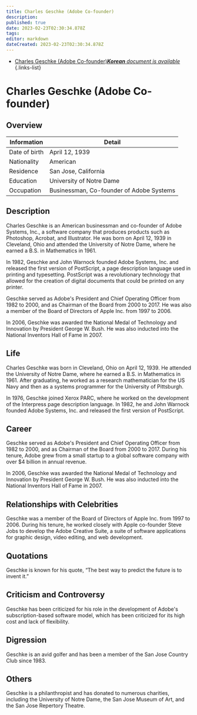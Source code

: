 ```yaml
---
title: Charles Geschke (Adobe Co-founder)
description: 
published: true
date: 2023-02-23T02:30:34.878Z
tags: 
editor: markdown
dateCreated: 2023-02-23T02:30:34.878Z
---
```


- [Charles Geschke (Adobe Co-founder)***Korean** document is available*](/ko/Knowledge-base/Dictionary/Person/charles-geschke-adobe-co-founder)
{.links-list}


# Charles Geschke (Adobe Co-founder)

## Overview

| Information | Detail |
| ---------- | ------ |
| Date of birth | April 12, 1939 |
| Nationality | American |
| Residence | San Jose, California |
| Education | University of Notre Dame |
| Occupation | Businessman, Co-founder of Adobe Systems |

## Description
Charles Geschke is an American businessman and co-founder of Adobe Systems, Inc., a software company that produces products such as Photoshop, Acrobat, and Illustrator. He was born on April 12, 1939 in Cleveland, Ohio and attended the University of Notre Dame, where he earned a B.S. in Mathematics in 1961.

In 1982, Geschke and John Warnock founded Adobe Systems, Inc. and released the first version of PostScript, a page description language used in printing and typesetting. PostScript was a revolutionary technology that allowed for the creation of digital documents that could be printed on any printer.

Geschke served as Adobe's President and Chief Operating Officer from 1982 to 2000, and as Chairman of the Board from 2000 to 2017. He was also a member of the Board of Directors of Apple Inc. from 1997 to 2006.

In 2006, Geschke was awarded the National Medal of Technology and Innovation by President George W. Bush. He was also inducted into the National Inventors Hall of Fame in 2007.

## Life
Charles Geschke was born in Cleveland, Ohio on April 12, 1939. He attended the University of Notre Dame, where he earned a B.S. in Mathematics in 1961. After graduating, he worked as a research mathematician for the US Navy and then as a systems programmer for the University of Pittsburgh.

In 1976, Geschke joined Xerox PARC, where he worked on the development of the Interpress page description language. In 1982, he and John Warnock founded Adobe Systems, Inc. and released the first version of PostScript.

## Career
Geschke served as Adobe's President and Chief Operating Officer from 1982 to 2000, and as Chairman of the Board from 2000 to 2017. During his tenure, Adobe grew from a small startup to a global software company with over $4 billion in annual revenue.

In 2006, Geschke was awarded the National Medal of Technology and Innovation by President George W. Bush. He was also inducted into the National Inventors Hall of Fame in 2007.

## Relationships with Celebrities
Geschke was a member of the Board of Directors of Apple Inc. from 1997 to 2006. During his tenure, he worked closely with Apple co-founder Steve Jobs to develop the Adobe Creative Suite, a suite of software applications for graphic design, video editing, and web development.

## Quotations
Geschke is known for his quote, “The best way to predict the future is to invent it.”

## Criticism and Controversy
Geschke has been criticized for his role in the development of Adobe's subscription-based software model, which has been criticized for its high cost and lack of flexibility.

## Digression
Geschke is an avid golfer and has been a member of the San Jose Country Club since 1983.

## Others
Geschke is a philanthropist and has donated to numerous charities, including the University of Notre Dame, the San Jose Museum of Art, and the San Jose Repertory Theatre.